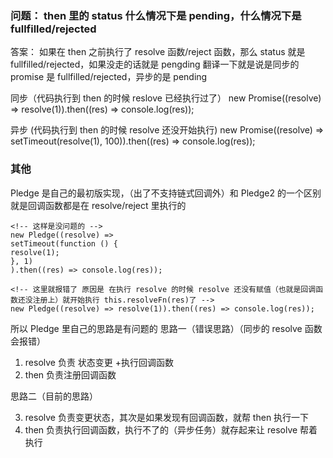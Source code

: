 ### 问题： then 里的 status 什么情况下是 pending，什么情况下是 fullfilled/rejected

答案： 如果在 then 之前执行了 resolve 函数/reject 函数，那么 status 就是 fullfilled/rejected，如果没走的话就是 pengding
翻译一下就是说是同步的 promise 是 fullfilled/rejected，异步的是 pending

同步（代码执行到 then 的时候 reslove 已经执行过了）
new Promise((resolve) => resolve(1)).then((res) => console.log(res));

异步 (代码执行到 then 的时候 resolve 还没开始执行)
new Promise((resolve) => setTimeout(resolve(1), 100)).then((res) => console.log(res));

### 其他

Pledge 是自己的最初版实现，（出了不支持链式回调外）和 Pledge2 的一个区别就是回调函数都是在 resolve/reject 里执行的

```
<!-- 这样是没问题的 -->
new Pledge((resolve) =>
setTimeout(function () {
resolve(1);
}, 1)
).then((res) => console.log(res));

<!-- 这里就报错了 原因是 在执行 resolve 的时候 resolve 还没有赋值（也就是回调函数还没注册上）就开始执行 this.resolveFn(res)了 -->
new Pledge((resolve) => resolve(1)).then((res) => console.log(res));
```

所以 Pledge 里自己的思路是有问题的
思路一（错误思路）（同步的 resolve 函数会报错）

1.  resolve 负责 状态变更 +执行回调函数
2.  then 负责注册回调函数

思路二（目前的思路）

3.  resolve 负责变更状态，其次是如果发现有回调函数，就帮 then 执行一下
4.  then 负责执行回调函数，执行不了的（异步任务）就存起来让 resolve 帮着执行
